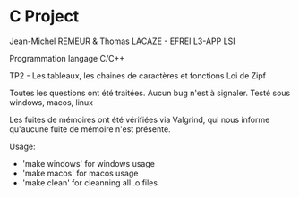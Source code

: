 # C Project
Jean-Michel REMEUR & Thomas LACAZE - EFREI L3-APP LSI

Programmation langage C/C++

TP2 - Les tableaux, les chaines de caractères et fonctions
Loi de Zipf

Toutes les questions ont été traitées. 
Aucun bug n'est à signaler.
Testé sous windows, macos, linux

Les fuites de mémoires ont été vérifiées via Valgrind, qui nous informe qu'aucune fuite de mémoire n'est présente.

Usage: 

- 'make windows' for windows usage
- 'make macos' for macos usage
- 'make clean' for cleanning all .o files

